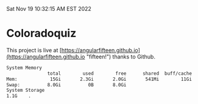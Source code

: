 Sat Nov 19 10:32:15 AM EST 2022

# Coloradoquiz


This project is live at [https://angularfifteen.github.io](https://angularfifteen.github.io "fifteen!") thanks to Github.

```bash
System Memory
               total        used        free      shared  buff/cache   available
Mem:            15Gi       2.3Gi       2.0Gi       541Mi        11Gi        12Gi
Swap:          8.0Gi          0B       8.0Gi
System Storage
1.1G	.
